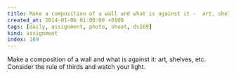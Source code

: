 ```yaml
---
title: Make a composition of a wall and what is against it -  art, shelves, etc. Consider the rule of thirds and watch your light.
created_at: 2014-01-06 01:00:00 +0100
tags: [daily, assignment, photo, shoot, ds169]
kind: assignment
index: 169
---
```


Make a composition of a wall and what is against it: art, shelves, etc. Consider the rule of thirds and watch your light.
